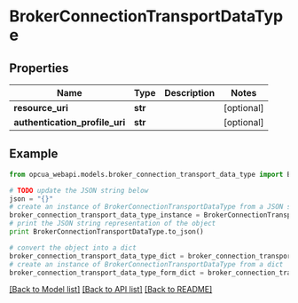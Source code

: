 # BrokerConnectionTransportDataType


## Properties
Name | Type | Description | Notes
------------ | ------------- | ------------- | -------------
**resource_uri** | **str** |  | [optional] 
**authentication_profile_uri** | **str** |  | [optional] 

## Example

```python
from opcua_webapi.models.broker_connection_transport_data_type import BrokerConnectionTransportDataType

# TODO update the JSON string below
json = "{}"
# create an instance of BrokerConnectionTransportDataType from a JSON string
broker_connection_transport_data_type_instance = BrokerConnectionTransportDataType.from_json(json)
# print the JSON string representation of the object
print BrokerConnectionTransportDataType.to_json()

# convert the object into a dict
broker_connection_transport_data_type_dict = broker_connection_transport_data_type_instance.to_dict()
# create an instance of BrokerConnectionTransportDataType from a dict
broker_connection_transport_data_type_form_dict = broker_connection_transport_data_type.from_dict(broker_connection_transport_data_type_dict)
```
[[Back to Model list]](../README.md#documentation-for-models) [[Back to API list]](../README.md#documentation-for-api-endpoints) [[Back to README]](../README.md)


